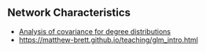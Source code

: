 ## Network Characteristics 
- [Analysis of covariance for degree distributions](http://statsmodels.sourceforge.net/devel/examples/generated/example_interactions.html)
- https://matthew-brett.github.io/teaching/glm_intro.html


